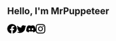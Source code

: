 ## Hello, I'm MrPuppeteer

[<img align="left" alt="Facebook" width="22px" src="https://raw.githubusercontent.com/MrPuppeteer/MrPuppeteer/main/facebook.svg" />](https://www.facebook.com/mrpppteer/)
[<img align="left" alt="Twitter" width="22px" src="https://raw.githubusercontent.com/MrPuppeteer/MrPuppeteer/main/twitter.svg" />](https://twitter.com/mrpppteer)
[<img align="left" alt="Discord" width="22px" src="https://raw.githubusercontent.com/MrPuppeteer/MrPuppeteer/main/discord.svg" />](https://discordapp.com/users/462162942683643905)
[<img align="left" alt="Instagram" width="22px" src="https://raw.githubusercontent.com/MrPuppeteer/MrPuppeteer/main/instagram.svg" />](https://www.instagram.com/mrpppteer/)

<!---
MrPuppeteer/MrPuppeteer is a ✨ special ✨ repository because its `README.md` (this file) appears on your GitHub profile.
You can click the Preview link to take a look at your changes.
--->
